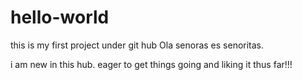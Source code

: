 # hello-world
this is my first project under git hub
Ola senoras es senoritas.

i am new in this hub. eager to get things going and liking it thus far!!!
